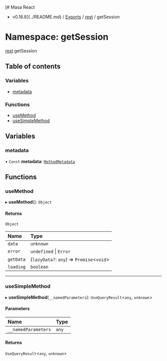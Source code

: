 [# Masa React
 - v0.16.8](../README.md) / [Exports](../modules.md) / [rest](rest.md) / getSession

# Namespace: getSession

[rest](rest.md).getSession

## Table of contents

### Variables

- [metadata](rest.getSession.md#metadata)

### Functions

- [useMethod](rest.getSession.md#usemethod)
- [useSimpleMethod](rest.getSession.md#usesimplemethod)

## Variables

### metadata

• `Const` **metadata**: [`MethodMetadata`](../interfaces/rest.MethodMetadata.md)

## Functions

### useMethod

▸ **useMethod**(): `Object`

#### Returns

`Object`

| Name | Type |
| :------ | :------ |
| `data` | `unknown` |
| `error` | `undefined` \| `Error` |
| `getData` | (`lazyData?`: `any`) => `Promise`<`void`\> |
| `loading` | `boolean` |

___

### useSimpleMethod

▸ **useSimpleMethod**(`__namedParameters`): `UseQueryResult`<`any`, `unknown`\>

#### Parameters

| Name | Type |
| :------ | :------ |
| `__namedParameters` | `any` |

#### Returns

`UseQueryResult`<`any`, `unknown`\>
